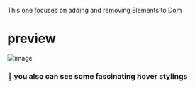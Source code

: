 This  one focuses on adding and removing Elements to Dom

 # preview
 
 ![image](https://user-images.githubusercontent.com/78591315/133557178-d42f9d04-ac16-4d2e-926b-ba08c791d86e.png)

### 🤖 you also can see some fascinating hover stylings

